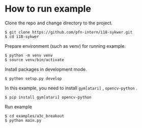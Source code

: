 # How to run example
Clone the repo and change directory to the project.
```
$ git clone https://github.com/pfn-intern/i18-sykwer.git
$ cd i18-sykwer
```

Prepare environment (such as venv) for running example.
```
$ python -m venv venv
$ source venv/bin/activate
```

Install packages in development mode.
```
$ python setup.py develop
```

In this example, you need to install `gym[atari]` , `opencv-python` .
```
$ pip install gym[atari] opencv-python
```

Run example
```
$ cd examples/a3c_breakout
$ python main.py
```
